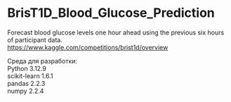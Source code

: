 # BrisT1D_Blood_Glucose_Prediction
 Forecast blood glucose levels one hour ahead using the previous six hours of participant data.  
https://www.kaggle.com/competitions/brist1d/overview

Среда для разработки:  
Python 3.12.9  
scikit-learn 1.6.1  
pandas 2.2.3  
numpy 2.2.4  
